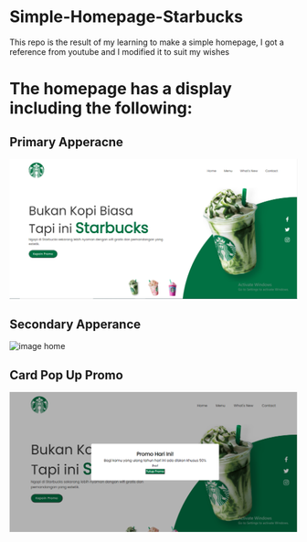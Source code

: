 # Simple-Homepage-Starbucks
This repo is the result of my learning to make a simple homepage, I got a reference from youtube and I modified it to suit my wishes

# The homepage has a display including the following:
## Primary Apperacne
![image home](https://github.com/noerardi/Simple-Homepage-Starbucks/blob/main/homepgae.PNG)

## Secondary Apperance
![image home](https://github.com/noerardi/Simple-Homepage-Starbucks/blob/main/homepage2.PNG)

## Card Pop Up Promo
![image home](https://github.com/noerardi/Simple-Homepage-Starbucks/blob/main/promo1.PNG)
